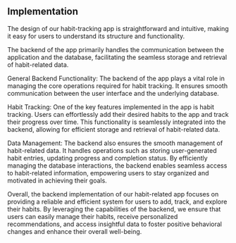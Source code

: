 ## Implementation ##

The design of our habit-tracking app is straightforward and intuitive, making it easy for users to understand its structure and functionality.

The backend of the app primarily handles the communication between the application and the database, facilitating the seamless storage and retrieval of habit-related data.

General Backend Functionality:
The backend of the app plays a vital role in managing the core operations required for habit tracking. It ensures smooth communication between the user interface and the underlying database.

Habit Tracking:
One of the key features implemented in the app is habit tracking. Users can effortlessly add their desired habits to the app and track their progress over time. This functionality is seamlessly integrated into the backend, allowing for efficient storage and retrieval of habit-related data.

Data Management:
The backend also ensures the smooth management of habit-related data. It handles operations such as storing user-generated habit entries, updating progress and completion status. By efficiently managing the database interactions, the backend enables seamless access to habit-related information, empowering users to stay organized and motivated in achieving their goals.

Overall, the backend implementation of our habit-related app focuses on providing a reliable and efficient system for users to add, track, and explore their habits. By leveraging the capabilities of the backend, we ensure that users can easily manage their habits, receive personalized recommendations, and access insightful data to foster positive behavioral changes and enhance their overall well-being.
